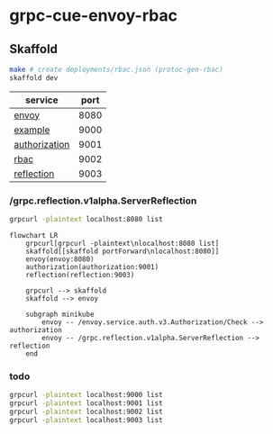 # grpc-cue-envoy-rbac

## Skaffold
```bash
make # create deployments/rbac.json (protoc-gen-rbac)
skaffold dev
```

| service | port |
| --- | --- |
| [envoy](deployments/envoy.yaml) | 8080 |
| [example](deployments/example.yaml) | 9000 |
| [authorization](deployments/authorization.yaml) | 9001 |
| [rbac](deployments/rbac.yaml) | 9002 |
| [reflection](deployments/reflection.yaml) | 9003 |

### /grpc.reflection.v1alpha.ServerReflection

```bash
grpcurl -plaintext localhost:8080 list
```

```mermaid
flowchart LR
    grpcurl[grpcurl -plaintext\nlocalhost:8080 list]
    skaffold[[skaffold portForward\nlocalhost:8080]]
    envoy(envoy:8080)
    authorization(authorization:9001)
    reflection(reflection:9003)

    grpcurl --> skaffold
    skaffold --> envoy

    subgraph minikube
        envoy -- /envoy.service.auth.v3.Authorization/Check --> authorization
        envoy -- /grpc.reflection.v1alpha.ServerReflection --> reflection
    end
```

### todo
```bash
grpcurl -plaintext localhost:9000 list
grpcurl -plaintext localhost:9001 list
grpcurl -plaintext localhost:9002 list
grpcurl -plaintext localhost:9003 list
```
